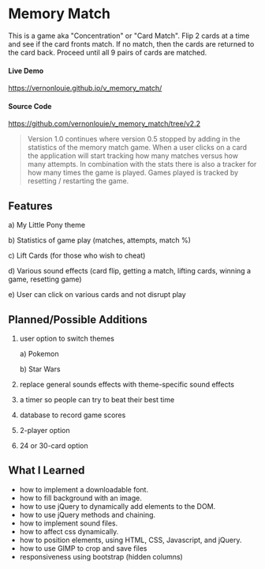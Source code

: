 # Memory Match
This is a game aka "Concentration" or "Card Match".  Flip 2 cards at a time and see if the card fronts match.  If no match, then the cards are returned to the card back.  Proceed until all 9 pairs of cards are matched.

#### Live Demo
https://vernonlouie.github.io/v_memory_match/

#### Source Code
https://github.com/vernonlouie/v_memory_match/tree/v2.2

> Version 1.0 continues where version 0.5 stopped by adding in the statistics of the memory match game. When a user clicks on a card the application will start tracking how many matches versus how many attempts. In combination with the stats there is also a tracker for how many times the game is played. Games played is tracked by resetting / restarting the game.

## Features
a) My Little Pony theme

b) Statistics of game play (matches, attempts, match %)

c) Lift Cards (for those who wish to cheat)

d) Various sound effects (card flip, getting a match, lifting cards, winning a game, resetting game)

e) User can click on various cards and not disrupt play

## Planned/Possible Additions
1) user option to switch themes
	
	a) Pokemon
	
	b) Star Wars
2) replace general sounds effects with theme-specific sound effects
3) a timer so people can try to beat their best time
4) database to record game scores
5) 2-player option
6) 24 or 30-card option

## What I Learned
- how to implement a downloadable font.
- how to fill background with an image.
- how to use jQuery to dynamically add elements to the DOM.
- how to use jQuery methods and chaining.
- how to implement sound files.
- how to affect css dynamically.
- how to position elements, using HTML, CSS, Javascript, and jQuery.
- how to use GIMP to crop and save files
- responsiveness using bootstrap (hidden columns)


